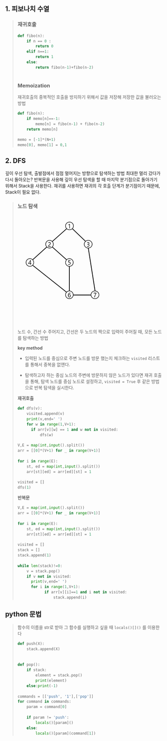 ## 1. 피보나치 수열

>  ### 재귀호출
>
> ```python
> def fibo(n):
>     if n == 0 :
>         return 0
>     elif n==1:
>         return 1
>     else:
>         return fibo(n-1)+fibo(n-2)
>     
> ```
>
> 
>
> ### Memoization
>
> 재귀호출의 중복적인 호출을 방지하기 위해서 값을 저장해 저장한 값을 불러오는 방법
>
> ```python
> def fibo(n):
>     if memo[n]==-1:
>         memo[n] = fibo(n-1) + fibo(n-2)
>     return memo[n]
> 
> memo = [-1]*(N+1)
> memo[0], memo[1] = 0,1
> ```

## 2. DFS

깊이 우선 탐색, 출발점에서 점점 멀어지는 방향으로 탐색하는 방법 최대한 멀리 갔다가 다시 돌아오는? 반복문을 사용해 깊이 우선 탐색을 할 때 마지막 분기점으로 돌아가기 위해서 Stack을 사용한다. 재귀를 사용하면 재귀의 각 호출 단계가 분기점이기 때문에, Stack이 필요 없다.

> ### 노드 탐색
>
> 
>
> ![image-20200826174440802](0826.assets/image-20200826174440802.png)
>
> 노드 수, 간선 수 주어지고, 간선은 두 노드의 짝으로 입력이 주어질 때, 모든 노드를 탐색하는 방법
>
> **key method**
>
> - 입력된 노드를 중심으로 주변 노드를 방문 했는지 체크하는 `visited` 리스트를 통해서 중복을 없앤다. 
>
> - 탐색하고자 하는 중심 노드의 주변에 방문하지 않은 노드가 있다면 재귀 호출을 통해, 탐색 노드를 중심 노드로 설정하고, `visited = True` 후 같은 방법으로 반복 탐색을 실시한다.
>
> **재귀호출**
>
> ```python
> def dfs(v):
>     visited.append(v)
>     print(v,end=' ')
>     for w in range(1,V+1):
>       if arr[v][w] == 1 and w not in visited:
>           dfs(w)
> 
> V,E = map(int,input().split())
> arr = [[0]*(V+1) for _ in range(V+1)]
> 
> for i in range(E):
>     st, ed = map(int,input().split())
>     arr[st][ed] = arr[ed][st] = 1
> 
> visited = []
> dfs(1)
> ```
>
> **반복문**
>
> ```python
> V,E = map(int,input().split())
> arr = [[0]*(V+1) for _ in range(V+1)]
> 
> for i in range(E):
>     st, ed = map(int,input().split())
>     arr[st][ed] = arr[ed][st] = 1
> 
> visited = []
> stack = []
> stack.append(1)
> 
> while len(stack)!=0:
>     v = stack.pop()
>     if v not in visited:
>     	print(v,end=' ')
>     	for i in range(1,V+1):
>             if arr[v][i]==1 and i not in visited:
>                 stack.append(i)
> ```



## python 문법

> 함수의 이름을 str로 받아 그 함수를 실행하고 싶을 때 `locals()[]()` 를 이용한다
>
> ```python
> def push(X):
>     stack.append(X)
> 
> 
> def pop():
>     if stack:
>         element = stack.pop()
>         print(element)
>     else:print(-1)
>         
> commands = [['push', '1'],['pop']]
> for command in commands:
>     param = command[0]
>     
>     if param != 'push':
>         locals()[param]()
>     else:
>         locals()[param](command[1])
> ```